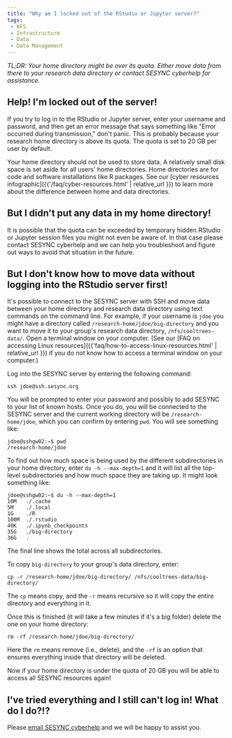 ```yaml
---
title: "Why am I locked out of the RStudio or Jupyter server?"
tags:
 - NFS
 - Infrastructure
 - Data
 - Data Management
---
```



*TL;DR: Your home directory might be over its quota. Either move data from there to your research data directory or contact SESYNC cyberhelp for assistance.* 

## Help! I'm locked out of the server!

If you try to log in to the RStudio or Jupyter server, enter your username and password, and then get an error message that says something like "Error occurred during transmission," don't panic. This is probably because your research home directory is above its quota. The quota is set to 20 GB per user by default.

Your home directory should not be used to store data. A relatively small disk space is set aside for all users' home directories. Home directories are for code and software installations like R packages. See our [cyber resources infographic]({{'/faq/cyber-resources.html' | relative_url }}) to learn more about the difference between home and data directories.

## But I didn't put any data in my home directory!

It is possible that the quota can be exceeded by temporary hidden RStudio or Jupyter session files you might not even be aware of. In that case please contact SESYNC cyberhelp and we can help you troubleshoot and figure out ways to avoid that situation in the future.

## But I don't know how to move data without logging into the RStudio server first!

It's possible to connect to the SESYNC server with SSH and move data between your home directory and research data directory using text commands on the command line. For example, if your username is `jdoe` you might have a directory called `/research-home/jdoe/big-directory` and you want to move it to your group's research data directory, `/nfs/cooltrees-data/`. Open a terminal window on your computer. (See our [FAQ on accessing Linux resources]({{'faq/how-to-access-linux-resources.html' | relative_url }}) if you do not know how to access a terminal window on your computer.) 

Log into the SESYNC server by entering the following command:

```
ssh jdoe@ssh.sesync.org
```

You will be prompted to enter your password and possibly to add SESYNC to your list of known hosts. 
Once you do, you will be connected to the SESYNC server and the current working directory will be `/research-home/jdoe`, which you can confirm by entering `pwd`. You will see something like:

```
jdoe@sshgw02:~$ pwd
/research-home/jdoe
```

To find out how much space is being used by the different subdirectories in your home directory, enter `du -h --max-depth=1` and it will list all the top-level subdirectories and how much space they are taking up. It might look something like:

```
jdoe@sshgw02:~$ du -h --max-depth=1
10M   ./.cache
5M    ./.local
1G    ./R
100M  ./.rstudio
40K   ./.ipynb_checkpoints
35G   ./big-directory
36G   .
```

The final line shows the total across all subdirectories.

To copy `big-directory` to your group's data directory, enter:

```
cp -r /research-home/jdoe/big-directory/ /nfs/cooltrees-data/big-directory/
```

The `cp` means copy, and the `-r` means recursive so it will copy the entire directory and everything in it.

Once this is finished (it will take a few minutes if it's a big folder) delete the one on your home directory:

```
rm -rf /research-home/jdoe/big-directory/
```

Here the `rm` means remove (i.e., delete), and the `-rf` is an option that ensures everything inside that directory will be deleted.

Now if your home directory is under the quota of 20 GB you will be able to access all SESYNC resources again!

## I've tried everything and I still can't log in! What do I do?!?

Please [email SESYNC cyberhelp](mailto:cyberhelp@sesync.org) and we will be happy to assist you.
